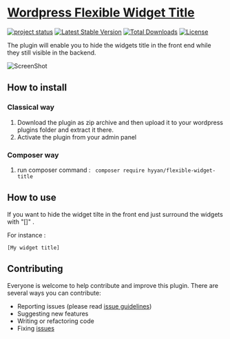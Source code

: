 # [Wordpress Flexible Widget Title ](https://github.com/hyyan/flexible-widget-title/)

[![project status](http://stillmaintained.com/hyyan/flexible-widget-title.png)](http://stillmaintained.com/hyyan/flexible-widget-title)
[![Latest Stable Version](https://poser.pugx.org/hyyan/flexible-widget-title/v/stable.svg)](https://packagist.org/packages/hyyan/flexible-widget-title)
[![Total Downloads](https://poser.pugx.org/hyyan/flexible-widget-title/downloads.svg)](https://packagist.org/packages/hyyan/flexible-widget-title)
[![License](https://poser.pugx.org/hyyan/flexible-widget-title/license.svg)](https://packagist.org/packages/hyyan/flexible-widget-title)

The plugin will enable you to hide the widgets title in the front end while they 
still visible in the backend.

![ScreenShot](https://raw.github.com/hyyan/flexible-widget-title/master/screenshot-1.png)

## How to install

### Classical way
    
1. Download the plugin as zip archive and then upload it to your wordpress plugins folder and 
extract it there.
2. Activate the plugin from your admin panel

### Composer way

1. run composer command : ``` composer require hyyan/flexible-widget-title```

## How to use

If you want to hide the widget tilte in the front end just surround the widgets 
with "[]" .

For instance :

``` 
[My widget title]
```

## Contributing

Everyone is welcome to help contribute and improve this plugin. There are several 
ways you can contribute:

* Reporting issues (please read [issue guidelines](https://github.com/necolas/issue-guidelines))
* Suggesting new features
* Writing or refactoring code
* Fixing [issues](https://github.com/hyyan/flexible-widget-title/issues)

